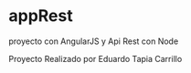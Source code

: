 appRest
=======

proyecto con AngularJS y Api Rest con Node

Proyecto Realizado por Eduardo Tapia Carrillo
